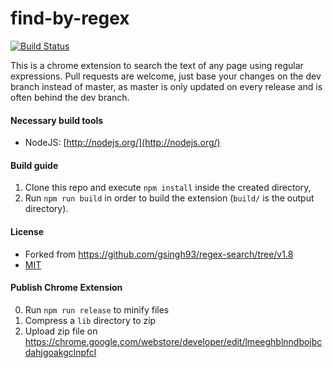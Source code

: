 find-by-regex
==================

[![Build Status](https://travis-ci.org/ymkjp/find-by-regex.svg?branch=master)](https://travis-ci.org/ymkjp/find-by-regex)

This is a chrome extension to search the text of any page using regular expressions.
Pull requests are welcome, just base your changes on the dev branch instead of master, as master is only updated on every release and is often behind the dev branch.

#### Necessary build tools
- NodeJS: [http://nodejs.org/](http://nodejs.org/)

#### Build guide
1. Clone this repo and execute ```npm install``` inside the created directory,
2. Run ```npm run build``` in order to build the extension (```build/``` is the output directory).

#### License
* Forked from https://github.com/gsingh93/regex-search/tree/v1.8
* [MIT](https://github.com/ymkjp/find-by-regex/blob/master/LICENSE.txt)


#### Publish Chrome Extension

0. Run `npm run release` to minify files
0. Compress a `lib` directory to zip
0. Upload zip file on https://chrome.google.com/webstore/developer/edit/lmeeghblnndbojbcdahjgoakgclnpfcl
